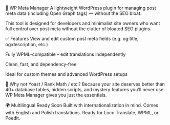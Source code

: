🧠 WP Meta Manager
A lightweight WordPress plugin for managing post meta data (including Open Graph tags) — without the SEO bloat.

This tool is designed for developers and minimalist site owners who want full control over post meta without the clutter of bloated SEO plugins.

✅ Features
View and edit custom post meta fields (e.g. og:title, og:description, etc.)

Fully WPML-compatible – edit translations independently

Clean, fast, and dependency-free

Ideal for custom themes and advanced WordPress setups

🚫 Why not Yoast / Rank Math / etc.?
Because your site deserves better than 40+ database tables, hidden scripts, and mystery features you’ll never use. WP Meta Manager gives you just the essentials.

🌍 Multilingual Ready Soon
Built with internationalization in mind. Comes with English and Polish translations. Ready for Loco Translate, WPML, or Poedit.
